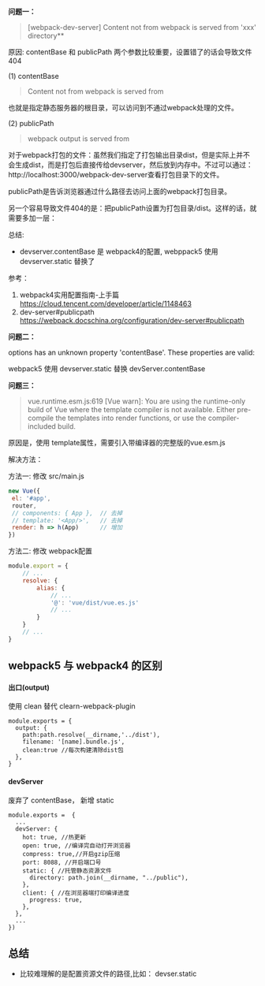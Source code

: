 
**问题一：**
>[webpack-dev-server] Content not from webpack is served from 'xxx' directory**

原因:  contentBase 和 publicPath 两个参数比较重要，设置错了的话会导致文件404

(1) contentBase

> Content not from webpack is served from

也就是指定静态服务器的根目录，可以访问到不通过webpack处理的文件。

(2) publicPath

> webpack output is served from

对于webpack打包的文件：虽然我们指定了打包输出目录dist，但是实际上并不会生成dist，而是打包后直接传给devserver，然后放到内存中。不过可以通过：http://localhost:3000/webpack-dev-server查看打包目录下的文件。

publicPath是告诉浏览器通过什么路径去访问上面的webpack打包目录。

另一个容易导致文件404的是：把publicPath设置为打包目录/dist。这样的话，就需要多加一层：

总结: 

- devserver.contentBase 是 webpack4的配置,  webppack5 使用 devserver.static 替换了


参考：

1. webpack4实用配置指南-上手篇 https://cloud.tencent.com/developer/article/1148463
2. dev-server#publicpath https://webpack.docschina.org/configuration/dev-server#publicpath

**问题二：**

options has an unknown property 'contentBase'. These properties are valid:

webpack5 使用  devserver.static 替换 devServer.contentBase

**问题三：**

> vue.runtime.esm.js:619 [Vue warn]: You are using the runtime-only build of Vue where the template compiler is not available. Either pre-compile the templates into render functions, or use the compiler-included build.

原因是，使用 template属性，需要引入带编译器的完整版的vue.esm.js

解决方法：

方法一: 修改 src/main.js

```js
new Vue({
 el: '#app',
 router,
 // components: { App },  // 去掉
 // template: '<App/>',   // 去掉
 render: h => h(App)      // 增加
})
```

方法二:  修改 webpack配置

```js
module.export = {
    // ...
    resolve: {
        alias: {
            // ... 
            '@': 'vue/dist/vue.es.js'
            // ...
        }
    }
    // ...
}
```




## webpack5 与 webpack4 的区别


#### 出口(output)

使用 clean 替代 clearn-webpack-plugin

```
module.exports = {
  output: {
    path:path.resolve(__dirname,'../dist'),
    filename: '[name].bundle.js',
    clean:true //每次构建清除dist包
  },
}
```

#### devServer 

废弃了 contentBase，  新增 static

```
module.exports =  {
  ...
  devServer: {
    hot: true, //热更新
    open: true, //编译完自动打开浏览器
    compress: true,//开启gzip压缩
    port: 8088, //开启端口号
    static: { //托管静态资源文件
      directory: path.join(__dirname, "../public"),
    },
    client: { //在浏览器端打印编译进度
      progress: true,
    },
  },
  ...
})
```


## 总结

- 比较难理解的是配置资源文件的路径,比如： devser.static

